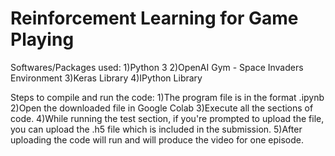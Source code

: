 # Reinforcement Learning for Game Playing

Softwares/Packages used:
1)Python 3
2)OpenAI Gym - Space Invaders Environment
3)Keras Library
4)IPython Library

Steps to compile and run the code:
1)The program file is in the format .ipynb
2)Open the downloaded file in Google Colab
3)Execute all the sections of code.
4)While running the test section, if you're prompted to upload the file, you  can upload the .h5 file which is included in the submission.
5)After uploading the code will run and will produce the video for one episode.

